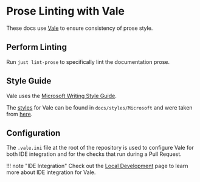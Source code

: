 # Prose Linting with Vale

These docs use [Vale](https://github.com/errata-ai/vale) to ensure consistency of prose style.

## Perform Linting

Run `just lint-prose` to specifically lint the documentation prose.

## Style Guide

Vale uses the [Microsoft Writing Style Guide](https://docs.microsoft.com/en-us/style-guide/welcome/).

The [styles](https://docs.errata.ai/vale/styles) for Vale can be found in `docs/styles/Microsoft` and were taken from [here](https://github.com/errata-ai/Microsoft).

## Configuration

The `.vale.ini` file at the root of the repository is used to configure Vale for both IDE integration and for the checks that run during a Pull Request. 

!!! note "IDE Integration"
    Check out the [Local Development](./local-development.md#integrated-development-environment-integration) page to learn more about IDE integration for Vale.
